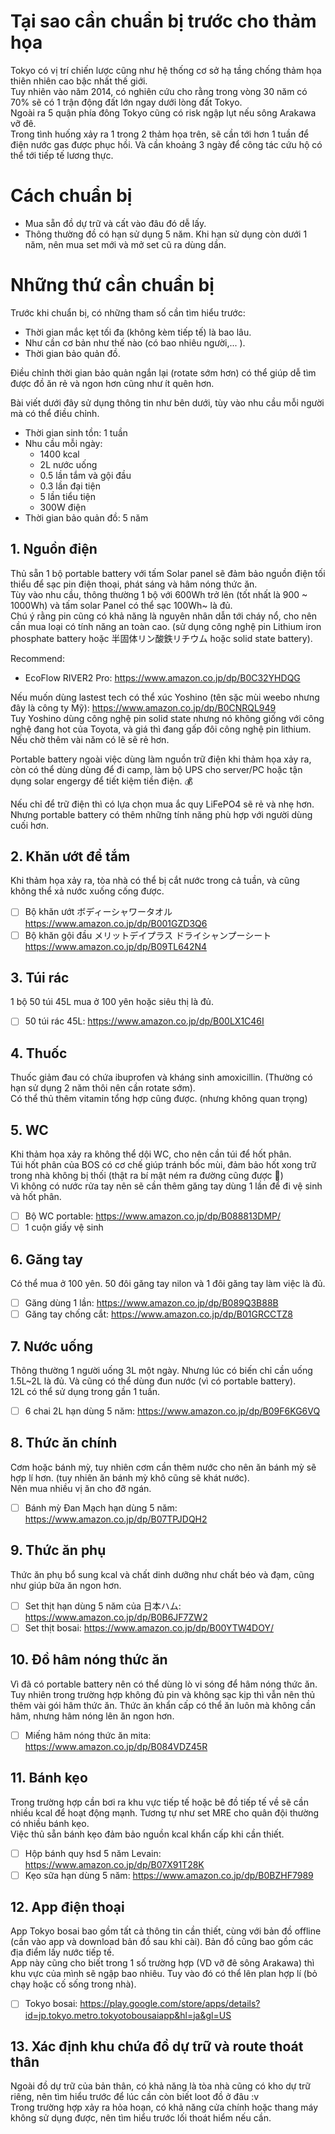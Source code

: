 # Tại sao cần chuẩn bị trước cho thảm họa
Tokyo có vị trí chiến lược cũng như hệ thống cơ sở hạ tầng chống thảm họa thiên nhiên cao bậc nhất thế giới.  
Tuy nhiên vào năm 2014, có nghiên cứu cho rằng trong vòng 30 năm có 70% sẽ có 1 trận động đất lớn ngay dưới lòng đất Tokyo.  
Ngoài ra 5 quận phía đông Tokyo cũng có risk ngập lụt nếu sông Arakawa vỡ đê.  
Trong tình huống xảy ra 1 trong 2 thảm họa trên, sẽ cần tới hơn 1 tuần để điện nước gas được phục hồi. Và cần khoảng 3 ngày để công tác cứu hộ có thể tới tiếp tế lương thực.

# Cách chuẩn bị
+ Mua sẵn đồ dự trữ và cất vào đâu đó dễ lấy.
+ Thông thường đồ có hạn sử dụng 5 năm. Khi hạn sử dụng còn dưới 1 năm, nên mua set mới và mở set cũ ra dùng dần.
  
# Những thứ cần chuẩn bị
Trước khi chuẩn bị, có những tham số cần tìm hiểu trước:
+ Thời gian mắc kẹt tối đa (không kèm tiếp tế) là bao lâu.
+ Như cần cơ bản như thế nào (có bao nhiêu người,... ).
+ Thời gian bảo quản đồ.


Điều chỉnh thời gian bảo quản ngắn lại (rotate sớm hơn) có thể giúp dễ tìm được đồ ăn rẻ và ngon hơn cũng như ít quên hơn.

Bài viết dưới đây sử dụng thông tin như bên dưới, tùy vào nhu cầu mỗi người mà có thể điều chỉnh.  
+ Thời gian sinh tồn: 1 tuần
+ Nhu cầu mỗi ngày:
  + 1400 kcal
  + 2L nước uống
  + 0.5 lần tắm và gội đầu
  + 0.3 lần đại tiện
  + 5 lần tiểu tiện
  + 300W điện
+ Thời gian bảo quản đồ: 5 năm

## 1. Nguồn điện
Thủ sẵn 1 bộ portable battery với tấm Solar panel sẽ đảm bảo nguồn điện tối thiểu để sạc pin điện thoại, phát sáng và hâm nóng thức ăn.  
Tùy vào nhu cầu, thông thường 1 bộ với 600Wh trở lên (tốt nhất là 900 ~ 1000Wh) và tấm solar Panel có thể sạc 100Wh~ là đủ.  
Chú ý rằng pin cũng có khả năng là nguyên nhân dẫn tới cháy nổ, cho nên cần mua loại có tính năng an toàn cao. (sử dụng công nghệ pin Lithium iron phosphate battery hoặc 半固体リン酸鉄リチウム hoặc solid state battery).

Recommend:  
+ EcoFlow RIVER2 Pro: https://www.amazon.co.jp/dp/B0C32YHDQG

Nếu muốn dùng lastest tech có thể xúc Yoshino (tên sặc mùi weebo nhưng đây là công ty Mỹ): https://www.amazon.co.jp/dp/B0CNRQL949  
Tuy Yoshino dùng công nghệ pin solid state nhưng nó không giống với công nghệ đang hot của Toyota, và giá thì đang gấp đôi công nghệ pin lithium. Nếu chờ thêm vài năm có lẽ sẽ rẻ hơn.

Portable battery ngoài việc dùng làm nguồn trữ điện khi thảm họa xảy ra, còn có thể dùng dùng để đi camp, làm bộ UPS cho server/PC hoặc tận dụng solar engergy để tiết kiệm tiền điện. 💰

Nếu chỉ để trữ điện thì có lựa chọn mua ắc quy LiFePO4 sẽ rẻ và nhẹ hơn. Nhưng portable battery có thêm những tính năng phù hợp với người dùng cuối hơn.
## 2. Khăn ướt để tắm
Khi thảm họa xảy ra, tòa nhà có thể bị cắt nước trong cả tuần, và cũng không thể xả nước xuống cống được.

+ [ ] Bộ khăn ướt ボディーシャワータオル https://www.amazon.co.jp/dp/B001GZD3Q6  
+ [ ] Bộ khăn gội đầu メリットデイプラス ドライシャンプーシート https://www.amazon.co.jp/dp/B09TL642N4

## 3. Túi rác
1 bộ 50 túi 45L mua ở 100 yên hoặc siêu thị là đủ.

+ [ ] 50 túi rác 45L: https://www.amazon.co.jp/dp/B00LX1C46I

## 4. Thuốc
Thuốc giảm đau có chứa ibuprofen và kháng sinh amoxicillin. (Thường có hạn sử dụng 2 năm thôi nên cần rotate sớm).  
Có thể thủ thêm vitamin tổng hợp cũng được. (nhưng không quan trọng)

## 5. WC
Khi thảm họa xảy ra không thể dội WC, cho nên cần túi để hốt phân.  
Túi hốt phân của BOS có cơ chế giúp tránh bốc mùi, đảm bảo hốt xong trữ trong nhà không bị thối (thật ra bí mật ném ra đường cũng được 🤣)  
Vì không có nước rửa tay nên sẽ cần thêm găng tay dùng 1 lần để đi vệ sinh và hốt phân.

+ [ ] Bộ WC portable: https://www.amazon.co.jp/dp/B088813DMP/
+ [ ] 1 cuộn giấy vệ sinh

## 6. Găng tay
Có thể mua ở 100 yên.
50 đôi găng tay nilon và 1 đôi găng tay làm việc là đủ.

+ [ ] Găng dùng 1 lần: https://www.amazon.co.jp/dp/B089Q3B88B
+ [ ] Găng tay chống cắt: https://www.amazon.co.jp/dp/B01GRCCTZ8

## 7. Nước uống
Thông thường 1 người uống 3L một ngày. Nhưng lúc có biến chỉ cần uống 1.5L~2L là đủ. Và cũng có thể dùng đun nước (vì có portable battery).  
12L có thể sử dụng trong gần 1 tuần.

+ [ ] 6 chai 2L hạn dùng 5 năm: https://www.amazon.co.jp/dp/B09F6KG6VQ

## 8. Thức ăn chính
Cơm hoặc bánh mỳ, tuy nhiên cơm cần thêm nước cho nên ăn bánh mỳ sẽ hợp lí hơn. (tuy nhiên ăn bánh mỳ khô cũng sẽ khát nước).  
Nên mua nhiều vị ăn cho đỡ ngán. 

+ [ ] Bánh mỳ Đan Mạch hạn dùng 5 năm: https://www.amazon.co.jp/dp/B07TPJDQH2

## 9. Thức ăn phụ
Thức ăn phụ bổ sung kcal và chất dinh dưỡng như chất béo và đạm, cũng như giúp bữa ăn ngon hơn.

+ [ ] Set thịt hạn dùng 5 năm của 日本ハム: https://www.amazon.co.jp/dp/B0B6JF7ZW2
+ [ ] Set thịt bosai: https://www.amazon.co.jp/dp/B00YTW4DOY/

## 10. Đồ hâm nóng thức ăn
Vì đã có portable battery nên có thể dùng lò vi sóng để hâm nóng thức ăn. Tuy nhiên trong trường hợp không đủ pin và không sạc kịp thì vẫn nên thủ thêm vài gói hâm thức ăn.
Thức ăn khẩn cấp có thể ăn luôn mà không cần hâm, nhưng hâm nóng lên ăn ngon hơn.

+ [ ] Miếng hâm nóng thức ăn mita: https://www.amazon.co.jp/dp/B084VDZ45R

## 11. Bánh kẹo
Trong trường hợp cần bơi ra khu vực tiếp tế hoặc bê đồ tiếp tế về sẽ cần nhiều kcal để hoạt động mạnh. Tương tự như set MRE cho quân đội thường có nhiều bánh kẹo.  
Việc thủ sẵn bánh kẹo đảm bảo nguồn kcal khẩn cấp khi cần thiết.

+ [ ] Hộp bánh quy hsd 5 năm Levain: https://www.amazon.co.jp/dp/B07X91T28K
+ [ ] Kẹo sữa hạn dùng 5 năm: https://www.amazon.co.jp/dp/B0BZHF7989

## 12. App điện thoại
App Tokyo bosai bao gồm tất cả thông tin cần thiết, cùng với bản đồ offline (cần vào app và download bản đồ sau khi cài). Bản đồ cũng bao gồm các địa điểm lấy nước tiếp tế.  
App này cũng cho biết trong 1 số trường hợp (VD vỡ đê sông Arakawa) thì khu vực của mình sẽ ngập bao nhiêu. Tuy vào đó có thể lên plan hợp lí (bỏ chạy hoặc cố sống trong nhà).

+ [ ] Tokyo bosai: https://play.google.com/store/apps/details?id=jp.tokyo.metro.tokyotobousaiapp&hl=ja&gl=US

## 13. Xác định khu chứa đồ dự trữ và route thoát thân
Ngoài đồ dự trữ của bản thân, có khả năng là tòa nhà cũng có kho dự trữ riêng, nên tìm hiểu trước để lúc cần còn biết loot đồ ở đâu :v  
Trong trường hợp xảy ra hỏa hoạn, có khả năng cửa chính hoặc thang máy không sử dụng được, nên tìm hiểu trước lối thoát hiểm nếu cần.
